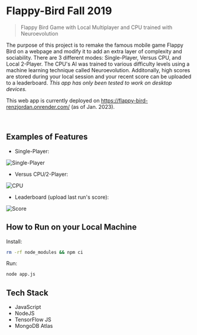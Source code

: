 # Flappy-Bird Fall 2019
> Flappy Bird Game with Local Multiplayer and CPU trained with Neuroevolution


The purpose of this project is to remake the famous mobile game Flappy Bird on a webpage and modify it to add an extra layer of complexity and sociability.
There are 3 different modes: Single-Player, Versus CPU, and Local 2-Player. The CPU's AI was trained to various difficulty levels using a machine learning
technique called Neuroevolution. Additonally, high scores are stored during your local session and your recent score can be uploaded to a leaderboard. *This app has only been tested to work on desktop devices.*

This web app is currently deployed on https://flappy-bird-renzjordan.onrender.com/ (as of Jan. 2023).

<br/>

## Examples of Features

* Single-Player:

![Single-Player](https://media.giphy.com/media/nARVPwDIpgMNlTMNhq/giphy.gif)



* Versus CPU/2-Player:

![CPU](https://media.giphy.com/media/Fl4T5NC9MKBG86vPWb/giphy.gif)



* Leaderboard (upload last run's score):

![Score](https://media.giphy.com/media/IpBeiaD4xwxBzY75pE/giphy.gif)



## How to Run on your Local Machine


Install:

```sh
rm -rf node_modules && npm ci
```

Run:

```sh
node app.js
```



## Tech Stack

* JavaScript
* NodeJS
* TensorFlow JS
* MongoDB Atlas
